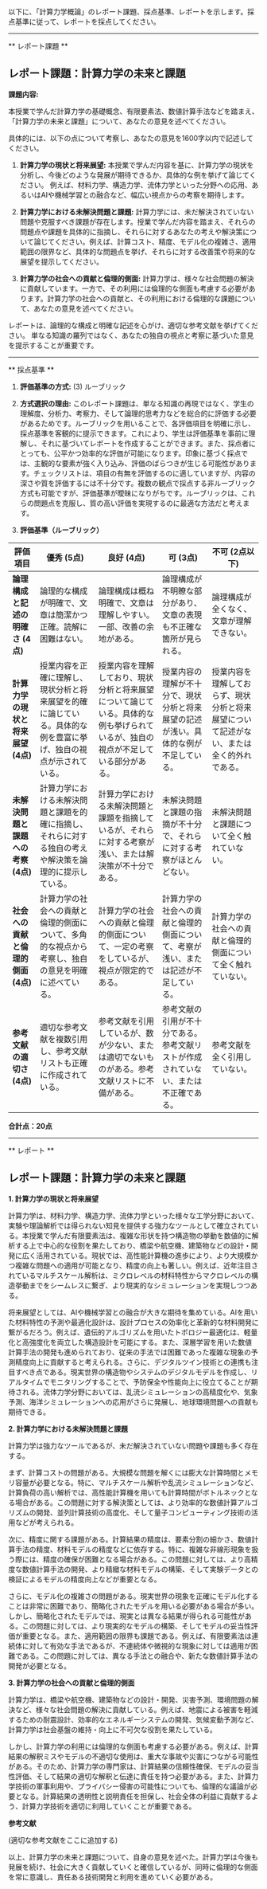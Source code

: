 以下に、「計算力学概論」のレポート課題、採点基準、レポートを示します。採点基準に従って、レポートを採点してください。

---------------------------------------
** レポート課題 **

## レポート課題：計算力学の未来と課題

**課題内容:**

本授業で学んだ計算力学の基礎概念、有限要素法、数値計算手法などを踏まえ、「計算力学の未来と課題」について、あなたの意見を述べてください。

具体的には、以下の点について考察し、あなたの意見を1600字以内で記述してください。

1. **計算力学の現状と将来展望:**  本授業で学んだ内容を基に、計算力学の現状を分析し、今後どのような発展が期待できるか、具体的な例を挙げて論じてください。  例えば、材料力学、構造力学、流体力学といった分野への応用、あるいはAIや機械学習との融合など、幅広い視点からの考察を期待します。

2. **計算力学における未解決問題と課題:** 計算力学には、未だ解決されていない問題や克服すべき課題が存在します。授業で学んだ内容を踏まえ、それらの問題点や課題を具体的に指摘し、それらに対するあなたの考えや解決策について論じてください。例えば、計算コスト、精度、モデル化の複雑さ、適用範囲の限界など、具体的な問題点を挙げ、それらに対する改善策や将来的な展望を提示してください。

3. **計算力学の社会への貢献と倫理的側面:** 計算力学は、様々な社会問題の解決に貢献しています。一方で、その利用には倫理的な側面も考慮する必要があります。計算力学の社会への貢献と、その利用における倫理的な課題について、あなたの意見を述べてください。


レポートは、論理的な構成と明確な記述を心がけ、適切な参考文献を挙げてください。  単なる知識の羅列ではなく、あなたの独自の視点と考察に基づいた意見を提示することが重要です。


---------------------------------------
** 採点基準 **

1. **評価基準の方式:** (3) ルーブリック

2. **方式選択の理由:** このレポート課題は、単なる知識の再現ではなく、学生の理解度、分析力、考察力、そして論理的思考力などを総合的に評価する必要があるためです。ルーブリックを用いることで、各評価項目を明確に示し、採点基準を客観的に提示できます。これにより、学生は評価基準を事前に理解し、それに基づいてレポートを作成することができます。また、採点者にとっても、公平かつ効率的な評価が可能になります。印象に基づく採点では、主観的な要素が強く入り込み、評価のばらつきが生じる可能性があります。チェックリストは、項目の有無を評価するのに適していますが、内容の深さや質を評価するには不十分です。複数の観点で採点する非ルーブリック方式も可能ですが、評価基準が曖昧になりがちです。ルーブリックは、これらの問題点を克服し、質の高い評価を実現するのに最適な方法だと考えます。


3. **評価基準（ルーブリック）**

| 評価項目 | 優秀 (5点) | 良好 (4点) | 可 (3点) | 不可 (2点以下) |
|---|---|---|---|---|
| **論理構成と記述の明確さ (4点)** | 論理的な構成が明確で、文章は簡潔かつ正確。読解に困難はない。 | 論理構成は概ね明確で、文章は理解しやすい。一部、改善の余地がある。 | 論理構成が不明瞭な部分があり、文章の表現も不正確な箇所が見られる。 | 論理構成が全くなく、文章が理解できない。 |
| **計算力学の現状と将来展望 (4点)** | 授業内容を正確に理解し、現状分析と将来展望を的確に論じている。具体的な例を豊富に挙げ、独自の視点が示されている。 | 授業内容を理解しており、現状分析と将来展望について論じている。具体的な例も挙げられているが、独自の視点が不足している部分がある。 | 授業内容の理解が不十分で、現状分析と将来展望の記述が浅い。具体的な例が不足している。 | 授業内容を理解しておらず、現状分析と将来展望について記述がない、または全く的外れである。 |
| **未解決問題と課題への考察 (4点)** | 計算力学における未解決問題と課題を的確に指摘し、それらに対する独自の考えや解決策を論理的に提示している。 | 計算力学における未解決問題と課題を指摘しているが、それらに対する考察が浅い、または解決策が不十分である。 | 未解決問題と課題の指摘が不十分で、それらに対する考察がほとんどない。 | 未解決問題と課題について全く触れていない。 |
| **社会への貢献と倫理的側面 (4点)** | 計算力学の社会への貢献と倫理的側面について、多角的な視点から考察し、独自の意見を明確に述べている。 | 計算力学の社会への貢献と倫理的側面について、一定の考察をしているが、視点が限定的である。 | 計算力学の社会への貢献と倫理的側面について、考察が浅い、または記述が不足している。 | 計算力学の社会への貢献と倫理的側面について全く触れていない。 |
| **参考文献の適切さ (4点)** | 適切な参考文献を複数引用し、参考文献リストも正確に作成されている。 | 参考文献を引用しているが、数が少ない、または適切でないものがある。参考文献リストに不備がある。 | 参考文献の引用が不十分である。参考文献リストが作成されていない、または不正確である。 | 参考文献を全く引用していない。 |


**合計点：20点**


---------------------------------------
** レポート **
## レポート課題：計算力学の未来と課題

**1. 計算力学の現状と将来展望**

計算力学は、材料力学、構造力学、流体力学といった様々な工学分野において、実験や理論解析では得られない知見を提供する強力なツールとして確立されている。本授業で学んだ有限要素法は、複雑な形状を持つ構造物の挙動を数値的に解析する上で中心的な役割を果たしており、橋梁や航空機、建築物などの設計・開発に広く活用されている。現状では、高性能計算機の進歩により、より大規模かつ複雑な問題への適用が可能となり、精度の向上も著しい。例えば、近年注目されているマルチスケール解析は、ミクロレベルの材料特性からマクロレベルの構造挙動までをシームレスに繋ぎ、より現実的なシミュレーションを実現しつつある。

将来展望としては、AIや機械学習との融合が大きな期待を集めている。AIを用いた材料特性の予測や最適化設計は、設計プロセスの効率化と革新的な材料開発に繋がるだろう。例えば、遺伝的アルゴリズムを用いたトポロジー最適化は、軽量化と高強度化を両立した構造設計を可能にする。また、深層学習を用いた数値計算手法の開発も進められており、従来の手法では困難であった複雑な現象の予測精度向上に貢献すると考えられる。さらに、デジタルツイン技術との連携も注目すべき点である。現実世界の構造物やシステムのデジタルモデルを作成し、リアルタイムでモニタリングすることで、予防保全や性能向上に役立てることが期待される。流体力学分野においては、乱流シミュレーションの高精度化や、気象予測、海洋シミュレーションへの応用がさらに発展し、地球環境問題への貢献も期待できる。


**2. 計算力学における未解決問題と課題**

計算力学は強力なツールであるが、未だ解決されていない問題や課題も多く存在する。

まず、計算コストの問題がある。大規模な問題を解くには膨大な計算時間とメモリ容量が必要となる。特に、マルチスケール解析や乱流シミュレーションなど、計算負荷の高い解析では、高性能計算機を用いても計算時間がボトルネックとなる場合がある。この問題に対する解決策としては、より効率的な数値計算アルゴリズムの開発、並列計算技術の高度化、そして量子コンピューティング技術の活用などが考えられる。

次に、精度に関する課題がある。計算結果の精度は、要素分割の細かさ、数値計算手法の精度、材料モデルの精度などに依存する。特に、複雑な非線形現象を扱う際には、精度の確保が困難となる場合がある。この問題に対しては、より高精度な数値計算手法の開発、より精緻な材料モデルの構築、そして実験データとの検証によるモデルの精度向上などが重要となる。

さらに、モデル化の複雑さの問題がある。現実世界の現象を正確にモデル化することは非常に困難であり、簡略化されたモデルを用いる必要がある場合が多い。しかし、簡略化されたモデルでは、現実とは異なる結果が得られる可能性がある。この問題に対しては、より現実的なモデルの構築、そしてモデルの妥当性評価が重要となる。また、適用範囲の限界も課題である。例えば、有限要素法は連続体に対して有効な手法であるが、不連続体や微視的な現象に対しては適用が困難である。この問題に対しては、異なる手法との融合や、新たな数値計算手法の開発が必要となる。


**3. 計算力学の社会への貢献と倫理的側面**

計算力学は、橋梁や航空機、建築物などの設計・開発、災害予測、環境問題の解決など、様々な社会問題の解決に貢献している。例えば、地震による被害を軽減するための耐震設計、効率的なエネルギーシステムの開発、気候変動予測など、計算力学は社会基盤の維持・向上に不可欠な役割を果たしている。

しかし、計算力学の利用には倫理的な側面も考慮する必要がある。例えば、計算結果の解釈ミスやモデルの不適切な使用は、重大な事故や災害につながる可能性がある。そのため、計算力学の専門家は、計算結果の信頼性確保、モデルの妥当性評価、そして結果の適切な解釈と伝達に責任を持つ必要がある。また、計算力学技術の軍事利用や、プライバシー侵害の可能性についても、倫理的な議論が必要となる。計算結果の透明性と説明責任を担保し、社会全体の利益に貢献するよう、計算力学技術を適切に利用していくことが重要である。


**参考文献**

(適切な参考文献をここに追加する)


以上、計算力学の未来と課題について、自身の意見を述べた。計算力学は今後も発展を続け、社会に大きく貢献していくと確信しているが、同時に倫理的な側面を常に意識し、責任ある技術開発と利用を進めていく必要がある。


